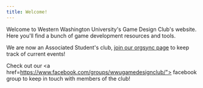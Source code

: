 ```yaml
---
title: Welcome!
---
```


Welcome to Western Washington University's Game Design Club's website. Here you'll find a bunch of game development resources and tools.

We are now an Associated Student's club, <a href="https://orgsync.com/114927/chapter">join our orgsync page</a> to keep track of current events!

Check out our <a href=https://www.facebook.com/groups/wwugamedesignclub/"> facebook group </a> to keep in touch with members of the club!
